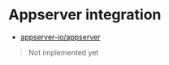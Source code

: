 # Appserver integration

- [appserver-io/appserver](https://github.com/appserver-io/appserver)

> Not implemented yet
